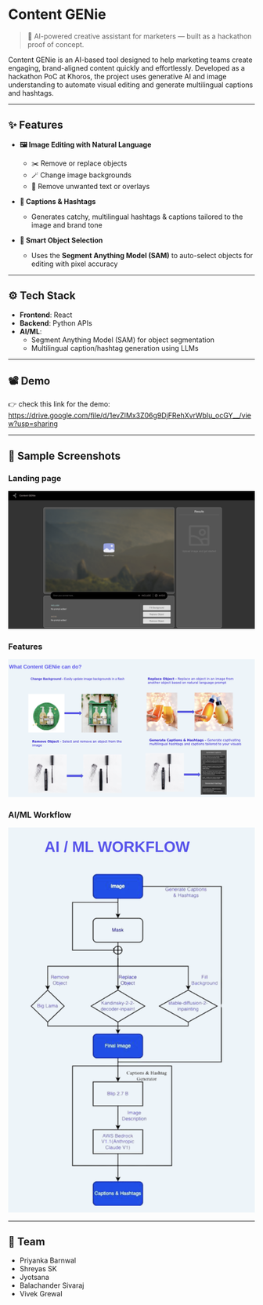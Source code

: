 # Content GENie

> 🧠 AI-powered creative assistant for marketers — built as a hackathon proof of concept.

Content GENie is an AI-based tool designed to help marketing teams create engaging, brand-aligned content quickly and effortlessly. Developed as a hackathon PoC at Khoros, the project uses generative AI and image understanding to automate visual editing and generate multilingual captions and hashtags.

---

## ✨ Features

- **🖼️ Image Editing with Natural Language**
  - ✂️ Remove or replace objects
  - 🪄 Change image backgrounds
  - 🧽 Remove unwanted text or overlays

- **📢 Captions & Hashtags**
  - Generates catchy, multilingual hashtags & captions tailored to the image and brand tone

- **🎯 Smart Object Selection**
  - Uses the **Segment Anything Model (SAM)** to auto-select objects for editing with pixel accuracy

---

## ⚙️ Tech Stack

- **Frontend**: React
- **Backend**: Python APIs
- **AI/ML**: 
  - Segment Anything Model (SAM) for object segmentation
  - Multilingual caption/hashtag generation using LLMs

---

## 📽️ Demo

👉 check this link for the demo: https://drive.google.com/file/d/1evZIMx3Z06g9DjFRehXvrWbIu_ocGY__/view?usp=sharing

---
## 🧪 Sample Screenshots

### Landing page
![Landing page UI](ss/landing-page.png)

### Features
![Features](ss/features.png)


### AI/ML Workflow
![AI/ML workflow](ss/ai-ml-workflow.png)


---

## 👥 Team

- Priyanka Barnwal  
- Shreyas SK  
- Jyotsana  
- Balachander Sivaraj  
- Vivek Grewal